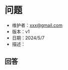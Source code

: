 # 问题

<!-- 问题描述（介绍问题的背景） -->

- 维护者：<xxx@gmail.com>
- 版本：v1
- 日期：2024/5/7
- 描述：

## 回答

<!-- 回答逻辑清晰，可以采用多级标题，添加图示等方式。 -->
